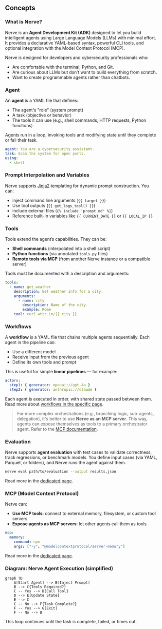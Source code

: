 ## Concepts

### What is Nerve?
Nerve is an **Agent Development Kit (ADK)** designed to let you build intelligent agents using Large Language Models (LLMs) with minimal effort. It provides a declarative YAML-based syntax, powerful CLI tools, and optional integration with the Model Context Protocol (MCP).

Nerve is designed for developers and cybersecurity professionals who:
- Are comfortable with the terminal, Python, and Git.
- Are curious about LLMs but don’t want to build everything from scratch.
- Want to create programmable agents rather than chatbots.

### Agent
An **agent** is a YAML file that defines:
- The agent's "role" (system prompt)
- A task (objective or behavior)
- The tools it can use (e.g., shell commands, HTTP requests, Python functions)

Agents run in a loop, invoking tools and modifying state until they complete or fail their task.

```yaml
agent: You are a cybersecurity assistant.
task: Scan the system for open ports.
using:
  - shell
```

### Prompt Interpolation and Variables
Nerve supports [Jinja2](https://jinja.palletsprojects.com/) templating for dynamic prompt construction. You can:
- Inject command line arguments (`{{ target }}`)
- Use tool outputs (`{{ get_logs_tool() }}`)
- Include external files (`{% include 'prompt.md' %}`)
- Reference built-in variables like `{{ CURRENT_DATE }}` or `{{ LOCAL_IP }}`

### Tools
Tools extend the agent’s capabilities. They can be:
- **Shell commands** (interpolated into a shell script)
- **Python functions** (via annotated `tools.py` files)
- **Remote tools via MCP** (from another Nerve instance or a compatible server)

Tools must be documented with a description and arguments:
```yaml
tools:
  - name: get_weather
    description: Get weather info for a city.
    arguments:
      - name: city
        description: Name of the city.
        example: Rome
    tool: curl wttr.in/{{ city }}
```

### Workflows
A **workflow** is a YAML file that chains multiple agents sequentially. Each agent in the pipeline can:
- Use a different model
- Receive input from the previous agent
- Define its own tools and prompt

This is useful for simple **linear pipelines** — for example:
```yaml
actors:
  step1: { generator: openai://gpt-4o }
  step2: { generator: anthropic://claude }
```
Each agent is executed in order, with shared state passed between them. Read more about [workflows in the specific page](workflows.md).

> For more complex orchestrations (e.g., branching logic, sub-agents, delegation), it's better to use **Nerve as an MCP server**. This way, agents can expose themselves as tools to a primary orchestrator agent. Refer to the [MCP documentation](mcp.md).

### Evaluation
Nerve supports **agent evaluation** with test cases to validate correctness, track regressions, or benchmark models.
You define input cases (via YAML, Parquet, or folders), and Nerve runs the agent against them.

```bash
nerve eval path/to/evaluation --output results.json
```

Read more in the [dedicated page](evaluation.md).

### MCP (Model Context Protocol)
Nerve can:
- **Use MCP tools**: connect to external memory, filesystem, or custom tool servers
- **Expose agents as MCP servers**: let other agents call them as tools

```yaml
mcp:
  memory:
    command: npx
    args: ["-y", "@modelcontextprotocol/server-memory"]
```

Read more in the [dedicated page](mcp.md).

### Diagram: Nerve Agent Execution (simplified)

```mermaid
graph TD
    A[Start Agent] --> B[Inject Prompt]
    B --> C{Tools Required?}
    C -- Yes --> D[Call Tool]
    D --> E[Update State]
    E --> C
    C -- No --> F{Task Complete?}
    F -- Yes --> G[Exit]
    F -- No --> B
```

This loop continues until the task is complete, failed, or times out.

